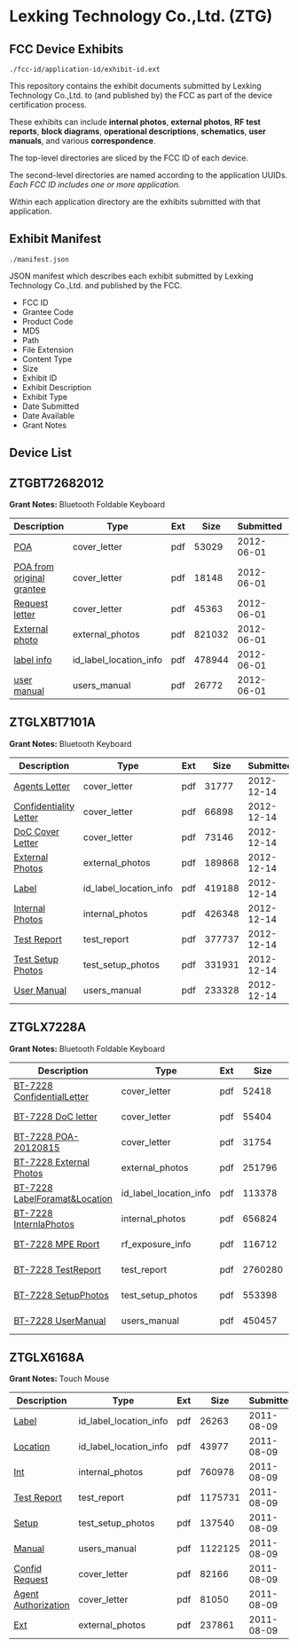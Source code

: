 # Lexking Technology Co.,Ltd. (ZTG)
## FCC Device Exhibits

```
./fcc-id/application-id/exhibit-id.ext
```

This repository contains the exhibit documents submitted by Lexking Technology Co.,Ltd. to (and published by) the FCC as part of the device certification process.

These exhibits can include **internal photos**, **external photos**, **RF test reports**, **block diagrams**, **operational descriptions**, **schematics**, **user manuals**, and various **correspondence**.

The top-level directories are sliced by the FCC ID of each device.

The second-level directories are named according to the application UUIDs. *Each FCC ID includes one or more application.*

Within each application directory are the exhibits submitted with that application. 

## Exhibit Manifest

```
./manifest.json
```

JSON manifest which describes each exhibit submitted by Lexking Technology Co.,Ltd. and published by the FCC.

- FCC ID
- Grantee Code
- Product Code
- MD5
- Path
- File Extension
- Content Type
- Size
- Exhibit ID
- Exhibit Description
- Exhibit Type
- Date Submitted
- Date Available
- Grant Notes

## Device List
## ZTGBT72682012
**Grant Notes:** Bluetooth Foldable Keyboard

| Description | Type | Ext | Size | Submitted | Available |
| ----------- | ---- | --- | ---- | --------- | --------- |
| [POA](ZTGBT72682012/71a5f068815ed78da2aa1901cf956af3/1712597.pdf) | cover_letter | pdf | 53029 | 2012-06-01 | 2012-06-01 |
| [POA from original grantee](ZTGBT72682012/71a5f068815ed78da2aa1901cf956af3/1712598.pdf) | cover_letter | pdf | 18148 | 2012-06-01 | 2012-06-01 |
| [Request letter](ZTGBT72682012/71a5f068815ed78da2aa1901cf956af3/1712599.pdf) | cover_letter | pdf | 45363 | 2012-06-01 | 2012-06-01 |
| [External photo](ZTGBT72682012/71a5f068815ed78da2aa1901cf956af3/1712600.pdf) | external_photos | pdf | 821032 | 2012-06-01 | 2012-06-01 |
| [label info](ZTGBT72682012/71a5f068815ed78da2aa1901cf956af3/1712602.pdf) | id_label_location_info | pdf | 478944 | 2012-06-01 | 2012-06-01 |
| [user manual](ZTGBT72682012/71a5f068815ed78da2aa1901cf956af3/1706869.pdf) | users_manual | pdf | 26772 | 2012-06-01 | 2012-06-01 |
## ZTGLXBT7101A
**Grant Notes:** Bluetooth Keyboard

| Description | Type | Ext | Size | Submitted | Available |
| ----------- | ---- | --- | ---- | --------- | --------- |
| [Agents Letter](ZTGLXBT7101A/1bc86dc25439f6b68bd8553f34528788/1859792.pdf) | cover_letter | pdf | 31777 | 2012-12-14 | 2012-12-14 |
| [Confidentiality Letter](ZTGLXBT7101A/1bc86dc25439f6b68bd8553f34528788/1859793.pdf) | cover_letter | pdf | 66898 | 2012-12-14 | 2012-12-14 |
| [DoC Cover Letter](ZTGLXBT7101A/1bc86dc25439f6b68bd8553f34528788/1859794.pdf) | cover_letter | pdf | 73146 | 2012-12-14 | 2012-12-14 |
| [External Photos](ZTGLXBT7101A/1bc86dc25439f6b68bd8553f34528788/1859784.pdf) | external_photos | pdf | 189868 | 2012-12-14 | 2012-12-14 |
| [Label](ZTGLXBT7101A/1bc86dc25439f6b68bd8553f34528788/1859783.pdf) | id_label_location_info | pdf | 419188 | 2012-12-14 | 2012-12-14 |
| [Internal Photos](ZTGLXBT7101A/1bc86dc25439f6b68bd8553f34528788/1859790.pdf) | internal_photos | pdf | 426348 | 2012-12-14 | 2012-12-14 |
| [Test Report](ZTGLXBT7101A/1bc86dc25439f6b68bd8553f34528788/1859787.pdf) | test_report | pdf | 377737 | 2012-12-14 | 2012-12-14 |
| [Test Setup Photos](ZTGLXBT7101A/1bc86dc25439f6b68bd8553f34528788/1859788.pdf) | test_setup_photos | pdf | 331931 | 2012-12-14 | 2012-12-14 |
| [User Manual](ZTGLXBT7101A/1bc86dc25439f6b68bd8553f34528788/1859789.pdf) | users_manual | pdf | 233328 | 2012-12-14 | 2012-12-14 |
## ZTGLX7228A
**Grant Notes:** Bluetooth Foldable Keyboard

| Description | Type | Ext | Size | Submitted | Available |
| ----------- | ---- | --- | ---- | --------- | --------- |
| [BT-7228 ConfidentialLetter](ZTGLX7228A/e90283a70a70e211b8619a436ded93a2/1767394.pdf) | cover_letter | pdf | 52418 | 2012-08-16 | 2012-08-16 |
| [BT-7228 DoC letter](ZTGLX7228A/e90283a70a70e211b8619a436ded93a2/1767395.pdf) | cover_letter | pdf | 55404 | 2012-08-16 | 2012-08-16 |
| [BT-7228 POA-20120815](ZTGLX7228A/e90283a70a70e211b8619a436ded93a2/1767396.pdf) | cover_letter | pdf | 31754 | 2012-08-16 | 2012-08-16 |
| [BT-7228 External Photos](ZTGLX7228A/e90283a70a70e211b8619a436ded93a2/1767384.pdf) | external_photos | pdf | 251796 | 2012-08-16 | 2012-08-16 |
| [BT-7228 LabelForamat&Location](ZTGLX7228A/e90283a70a70e211b8619a436ded93a2/1767383.pdf) | id_label_location_info | pdf | 113378 | 2012-08-16 | 2012-08-16 |
| [BT-7228 InternlaPhotos](ZTGLX7228A/e90283a70a70e211b8619a436ded93a2/1767390.pdf) | internal_photos | pdf | 656824 | 2012-08-16 | 2012-08-16 |
| [BT-7228 MPE Rport](ZTGLX7228A/e90283a70a70e211b8619a436ded93a2/1767391.pdf) | rf_exposure_info | pdf | 116712 | 2012-08-16 | 2012-08-16 |
| [BT-7228 TestReport](ZTGLX7228A/e90283a70a70e211b8619a436ded93a2/1767387.pdf) | test_report | pdf | 2760280 | 2012-08-16 | 2012-08-16 |
| [BT-7228 SetupPhotos](ZTGLX7228A/e90283a70a70e211b8619a436ded93a2/1767388.pdf) | test_setup_photos | pdf | 553398 | 2012-08-16 | 2012-08-16 |
| [BT-7228 UserManual](ZTGLX7228A/e90283a70a70e211b8619a436ded93a2/1767389.pdf) | users_manual | pdf | 450457 | 2012-08-16 | 2012-08-16 |
## ZTGLX6168A
**Grant Notes:** Touch Mouse

| Description | Type | Ext | Size | Submitted | Available |
| ----------- | ---- | --- | ---- | --------- | --------- |
| [Label](ZTGLX6168A/3ea66a7c0fc6579256a00aa7ecd73940/1519570.pdf) | id_label_location_info | pdf | 26263 | 2011-08-09 | 2011-08-09 |
| [Location](ZTGLX6168A/3ea66a7c0fc6579256a00aa7ecd73940/1519569.pdf) | id_label_location_info | pdf | 43977 | 2011-08-09 | 2011-08-09 |
| [Int](ZTGLX6168A/3ea66a7c0fc6579256a00aa7ecd73940/1519568.pdf) | internal_photos | pdf | 760978 | 2011-08-09 | 2011-08-09 |
| [Test Report](ZTGLX6168A/3ea66a7c0fc6579256a00aa7ecd73940/1519574.pdf) | test_report | pdf | 1175731 | 2011-08-09 | 2011-08-09 |
| [Setup](ZTGLX6168A/3ea66a7c0fc6579256a00aa7ecd73940/1519573.pdf) | test_setup_photos | pdf | 137540 | 2011-08-09 | 2011-08-09 |
| [Manual](ZTGLX6168A/3ea66a7c0fc6579256a00aa7ecd73940/1519575.pdf) | users_manual | pdf | 1122125 | 2011-08-09 | 2011-08-09 |
| [Confid Request](ZTGLX6168A/3ea66a7c0fc6579256a00aa7ecd73940/1519565.pdf) | cover_letter | pdf | 82166 | 2011-08-09 | 2011-08-09 |
| [Agent Authorization](ZTGLX6168A/3ea66a7c0fc6579256a00aa7ecd73940/1519566.pdf) | cover_letter | pdf | 81050 | 2011-08-09 | 2011-08-09 |
| [Ext](ZTGLX6168A/3ea66a7c0fc6579256a00aa7ecd73940/1519567.pdf) | external_photos | pdf | 237861 | 2011-08-09 | 2011-08-09 |
